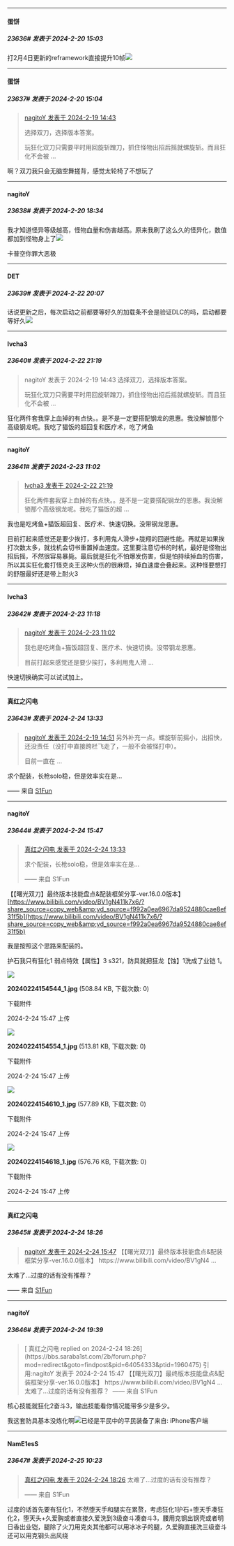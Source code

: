 
*****

####  蛋饼  
##### 23636#       发表于 2024-2-20 15:03

打2月4日更新的reframework直接提升10帧<img src="https://static.saraba1st.com/image/smiley/face2017/004.gif" referrerpolicy="no-referrer">

*****

####  蛋饼  
##### 23637#       发表于 2024-2-20 15:04

<blockquote><a href="httphttps://bbs.saraba1st.com/2b/forum.php?mod=redirect&amp;goto=findpost&amp;pid=63998884&amp;ptid=1960475" target="_blank">nagitoY 发表于 2024-2-19 14:43</a>

选择双刀，选择版本答案。

玩狂化双刀只需要平时用回旋斩蹭刀，抓住怪物出招后摇就螺旋斩。而且狂化不会被 ...</blockquote>
啊？双刀我只会无脑空舞搓背，感觉太轮椅了不想玩了


*****

####  nagitoY  
##### 23638#       发表于 2024-2-20 18:34

我才知道怪异等级越高，怪物血量和伤害越高。原来我刷了这么久的怪异化，数值都加到怪物身上了<img src="https://static.saraba1st.com/image/smiley/face2017/240.png" referrerpolicy="no-referrer">

卡普空你罪大恶极


*****

####  DET  
##### 23639#       发表于 2024-2-22 20:07

话说更新之后，每次启动之前都要等好久的加载条不会是验证DLC的吗，启动都要等好久<img src="https://static.saraba1st.com/image/smiley/face2017/068.png" referrerpolicy="no-referrer">


*****

####  lvcha3  
##### 23640#       发表于 2024-2-22 21:19

<blockquote>nagitoY 发表于 2024-2-19 14:43
选择双刀，选择版本答案。

玩狂化双刀只需要平时用回旋斩蹭刀，抓住怪物出招后摇就螺旋斩。而且狂化不会被 ...</blockquote>
狂化两件套我穿上血掉的有点快。。是不是一定要搭配钢龙的恩惠。我没解锁那个高级钢龙呢。我吃了猫饭的超回复和医疗术，吃了烤鱼


*****

####  nagitoY  
##### 23641#       发表于 2024-2-23 11:02

<blockquote><a href="httphttps://bbs.saraba1st.com/2b/forum.php?mod=redirect&amp;goto=findpost&amp;pid=64036270&amp;ptid=1960475" target="_blank">lvcha3 发表于 2024-2-22 21:19</a>

狂化两件套我穿上血掉的有点快。。是不是一定要搭配钢龙的恩惠。我没解锁那个高级钢龙呢。我吃了猫饭的超 ...</blockquote>
我也是吃烤鱼+猫饭超回复、医疗术、快速切换。没带钢龙恩惠。

目前打起来感觉还是要少挨打，多利用鬼人滑步+胧翔的回避性能。再就是如果挨打次数太多，就找机会切书重置掉血速度。这里要注意切书的时机，最好是怪物出招后摇，不然很容易暴毙。最后就是狂化不怕爆发伤害，但是怕持续掉血的伤害，所以其实狂化套打怪克炎王这种火伤的很麻烦，掉血速度会叠起来。这种怪要想打的舒服最好还是带上耐火3


*****

####  lvcha3  
##### 23642#       发表于 2024-2-23 11:18

<blockquote><a href="httphttps://bbs.saraba1st.com/2b/forum.php?mod=redirect&amp;goto=findpost&amp;pid=64041065&amp;ptid=1960475" target="_blank">nagitoY 发表于 2024-2-23 11:02</a>

我也是吃烤鱼+猫饭超回复、医疗术、快速切换。没带钢龙恩惠。

目前打起来感觉还是要少挨打，多利用鬼人滑 ...</blockquote>
快速切换确实可以试试加上。


*****

####  真红之闪电  
##### 23643#       发表于 2024-2-24 13:33

<blockquote><a href="httphttps://bbs.saraba1st.com/2b/forum.php?mod=redirect&amp;goto=findpost&amp;pid=63998969&amp;ptid=1960475" target="_blank">nagitoY 发表于 2024-2-19 14:51</a>
另外补充一点。螺旋斩前摇小，出招快，还没责任（没打中直接跨栏飞走了，一般不会被怪打中）。

目前一直在 ...</blockquote>
求个配装，长枪solo稳，但是效率实在是…

—— 来自 [S1Fun](https://s1fun.koalcat.com)


*****

####  nagitoY  
##### 23644#       发表于 2024-2-24 15:47

<blockquote><a href="httphttps://bbs.saraba1st.com/2b/forum.php?mod=redirect&amp;goto=findpost&amp;pid=64052249&amp;ptid=1960475" target="_blank">真红之闪电 发表于 2024-2-24 13:33</a>

求个配装，长枪solo稳，但是效率实在是…

—— 来自 S1Fun</blockquote>
【【曙光双刀】最终版本技能盘点&amp;配装框架分享-ver.16.0.0版本】 [https://www.bilibili.com/video/BV1gN411k7x6/?share_source=copy_web&amp;vd_source=f992a0ea6967da9524880cae8ef31f5b](https://www.bilibili.com/video/BV1gN411k7x6/?share_source=copy_web&amp;vd_source=f992a0ea6967da9524880cae8ef31f5b)

我是按照这个思路来配装的。

护石我只有狂化1 弱点特效【属性】3 s321，防具就把狂龙【蚀】1洗成了业铠 1。

<img src="https://img.saraba1st.com/forum/202402/24/154712quugjg9u92aug932.jpg" referrerpolicy="no-referrer">

<strong>20240224154544_1.jpg</strong> (508.84 KB, 下载次数: 0)

下载附件

2024-2-24 15:47 上传

<img src="https://img.saraba1st.com/forum/202402/24/154712iahkd953h59hmyzz.jpg" referrerpolicy="no-referrer">

<strong>20240224154554_1.jpg</strong> (513.81 KB, 下载次数: 0)

下载附件

2024-2-24 15:47 上传

<img src="https://img.saraba1st.com/forum/202402/24/154712ucstszryqdn5cexr.jpg" referrerpolicy="no-referrer">

<strong>20240224154610_1.jpg</strong> (577.89 KB, 下载次数: 0)

下载附件

2024-2-24 15:47 上传

<img src="https://img.saraba1st.com/forum/202402/24/154713pe02w9zwd0lwl4hh.jpg" referrerpolicy="no-referrer">

<strong>20240224154618_1.jpg</strong> (576.76 KB, 下载次数: 0)

下载附件

2024-2-24 15:47 上传


*****

####  真红之闪电  
##### 23645#       发表于 2024-2-24 18:26

<blockquote><a href="httphttps://bbs.saraba1st.com/2b/forum.php?mod=redirect&amp;goto=findpost&amp;pid=64053175&amp;ptid=1960475" target="_blank">nagitoY 发表于 2024-2-24 15:47</a>
【【曙光双刀】最终版本技能盘点&amp;配装框架分享-ver.16.0.0版本】 https://www.bilibili.com/video/BV1gN4 ...</blockquote>
太难了…过度的话有没有推荐？

—— 来自 [S1Fun](https://s1fun.koalcat.com)


*****

####  nagitoY  
##### 23646#       发表于 2024-2-24 19:39

<blockquote>[ 真红之闪电 replied on 2024-2-24 18:26](https://bbs.saraba1st.com/2b/forum.php?mod=redirect&amp;goto=findpost&amp;pid=64054333&amp;ptid=1960475) 引用:nagitoY 发表于 2024-2-24 15:47 【【曙光双刀】最终版本技能盘点&amp;配装框架分享-ver.16.0.0版本】 https://www.bilibili.com/video/BV1gN4 ... 太难了…过度的话有没有推荐？  —— 来自 S1Fun </blockquote>
核心技能就狂化2奋斗3，输出技能看你情况能带多少是多少。

我这套防具基本没炼化啊<img src="https://static.saraba1st.com/image/smiley/face2017/068.png" referrerpolicy="no-referrer">已经是平民中的平民装备了来自: iPhone客户端


*****

####  NamE1esS  
##### 23647#       发表于 2024-2-25 10:23

<blockquote><a href="httphttps://bbs.saraba1st.com/2b/forum.php?mod=redirect&amp;goto=findpost&amp;pid=64054333&amp;ptid=1960475" target="_blank">真红之闪电 发表于 2024-2-24 18:26</a>
太难了…过度的话有没有推荐？

—— 来自 S1Fun</blockquote>
过度的话首先要有狂化1，不然堕天手和腿实在累赘，考虑狂化1护石+堕天手凑狂化2，堕天头+久爱胸或者直接久爱洗到3级奋斗凑奋斗3，腰用克钢出钢壳或者明日香出业铠，腿除了火刀用克炎其他都可以用冰冰子的腿，久爱胸直接洗三级奋斗还可以用克钢头出风绕

